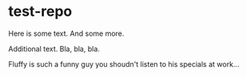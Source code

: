 # test-repo

Here is some text. 
And some more.

Additional text. Bla, bla, bla.

Fluffy is such a funny guy you shoudn't listen to his specials at work...

